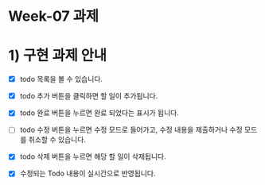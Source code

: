 # Week-07 과제

# 1) 구현 과제 안내

- [x] todo 목록을 볼 수 있습니다.
- [x] todo 추가 버튼을 클릭하면 할 일이 추가됩니다.
- [x] todo 완료 버튼을 누르면 완료 되었다는 표시가 됩니다.
- [ ] todo 수정 버튼을 누르면 수정 모드로 들어가고, 수정 내용을 제출하거나 수정 모드를 취소할 수 있습니다.
- [x] todo 삭제 버튼을 누르면 해당 할 일이 삭제됩니다.
- [x] 수정되는 Todo 내용이 실시간으로 반영됩니다.

